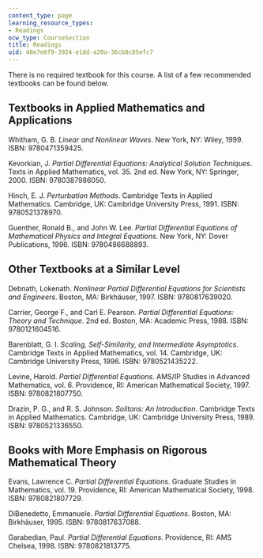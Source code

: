 ```yaml
---
content_type: page
learning_resource_types:
- Readings
ocw_type: CourseSection
title: Readings
uid: 48e7e0f9-3924-e1dd-a20a-36cb0c05efc7
---
```


There is no required textbook for this course. A list of a few recommended textbooks can be found below.

Textbooks in Applied Mathematics and Applications
-------------------------------------------------

Whitham, G. B. _Linear and Nonlinear Waves_. New York, NY: Wiley, 1999. ISBN: 9780471359425.

Kevorkian, J. _Partial Differential Equations: Analytical Solution Techniques_. Texts in Applied Mathematics, vol. 35. 2nd ed. New York, NY: Springer, 2000. ISBN: 9780387986050.

Hinch, E. J. _Perturbation Methods_. Cambridge Texts in Applied Mathematics. Cambridge, UK: Cambridge University Press, 1991. ISBN: 9780521378970.

Guenther, Ronald B., and John W. Lee. _Partial Differential Equations of Mathematical Physics and Integral Equations_. New York, NY: Dover Publications, 1996. ISBN: 9780486688893.

Other Textbooks at a Similar Level
----------------------------------

Debnath, Lokenath. _Nonlinear Partial Differential Equations for Scientists and Engineers_. Boston, MA: Birkhäuser, 1997. ISBN: 9780817639020.

Carrier, George F., and Carl E. Pearson. _Partial Differential Equations: Theory and Technique_. 2nd ed. Boston, MA: Academic Press, 1988. ISBN: 9780121604516.

Barenblatt, G. I. _Scaling, Self-Similarity, and Intermediate Asymptotics_. Cambridge Texts in Applied Mathematics, vol. 14. Cambridge, UK: Cambridge University Press, 1996. ISBN: 9780521435222.

Levine, Harold. _Partial Differential Equations_. AMS/IP Studies in Advanced Mathematics, vol. 6. Providence, RI: American Mathematical Society, 1997. ISBN: 9780821807750.

Drazin, P. G., and R. S. Johnson. _Solitons: An Introduction_. Cambridge Texts in Applied Mathematics. Cambridge, UK: Cambridge University Press, 1989. ISBN: 9780521336550.

Books with More Emphasis on Rigorous Mathematical Theory
--------------------------------------------------------

Evans, Lawrence C. _Partial Differential Equations_. Graduate Studies in Mathematics, vol. 19. Providence, RI: American Mathematical Society, 1998. ISBN: 9780821807729.

DiBenedetto, Emmanuele. _Partial Differential Equations_. Boston, MA: Birkhäuser, 1995. ISBN: 9780817637088.

Garabedian, Paul. _Partial Differential Equations_. Providence, RI: AMS Chelsea, 1998. ISBN: 9780821813775.